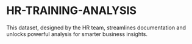 # HR-TRAINING-ANALYSIS
This dataset, designed by the HR team, streamlines documentation and unlocks powerful analysis for smarter business insights.
